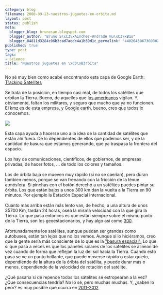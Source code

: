 ```yaml
--- 
category: blog
filename: 2008-09-23-nuestros-juguetes-en-orbita.md
layout: post
status: publish
meta: 
  blogger_blog: brunosan.blogspot.com
  blogger_author: "Bruno S\xC3\xA1nchez-Andrade Nu\xC3\xB1o"
  blogger_84811d3284c06b3cad7acdc4a1b30d1c_permalink: "4402645067300302173"
published: true
type: post
tags: 
- Science
title: "Nuestros juguetes en \xC3\xB3rbita"
---
```

No sé muy bien como acabé encontrando esta capa de Google Earth:<br /><a href="http://adn.agi.com/SatelliteDatabase/SatelliteDatabase.kmz">Tracking Satellites</a><br /><br />Se trata de la posición, en tiempo casi real, de todos los satélites que orbitan la Tierra. Bueno, de aquellos que l<a href="http://www.stratcom.mil/">os americanos</a> vigilan. Y, obviamente, faltan los militares, y seguro que mucho que ya no funcionen. El kmz es de <a href="http://www.agi.com/">esta empresa</a>, y <a href="http://earth.google.es/">Google earth</a>, bueno, creo que todos lo conocemos.<br /><br /><a href="http://nasonurb.files.wordpress.com/2008/09/picture12.jpg"><img src="http://nasonurb.files.wordpress.com/2008/09/picture12.jpg?w=300" border="0" /></a><br /><br />Esta capa ayuda a hacerse uno a la idea de la cantidad de satélites que están ahí fuera. De lo dependientes de ellos que podemos ser, y de la cantidad de basura que estamos generando, que ya traspasa la frontera del espacio.<br /><br />Los hay de comunicaciones, científicos, de gobiernos, de empresas privadas, de hacer fotos, ... de todo los colores y tamaños. <br /><br />Los de órbita baja se mueven muy rápido (si no se caerían), pero duran tambien menos, porque se van frenando con la fricción de la ténue atmósfera. Si pinchas con el botón derecho a un satélites puedes pintar su órbita. Los que están bajos a unos 300 km dan la vuelta a la Tierra en 90 minutos. Por ejemplo la Estación Espacial Internacional.<br /><br />Cuanto más arriba están más lento van, de hecho, a una altura de unos 35700 Km, tardan 24 horas, osea la misma velocidad con la que gira la Tierra. Lo que pasa entonces es que están siempre sobre el mismo punto de la Tierra, son los geoestacionarios, y hay algo así como <a href="http://en.wikipedia.org/wiki/Geosynchronous_satellite">300</a>.<br /><br />Afortunadamente los satélites, aunque puedan ser grandes como autobuses, están tan lejos que no los vemos. Aunque si lo hiciéramos, creo que la gente sería más consciente de lo que es la <a href="http://es.wikipedia.org/wiki/Basura_espacial">"basura espacial".</a> Lo que sí que pasa a veces es que los paneles solares de los satélites se alinean de vez cuando de forma que reflejan la luz del sol hacia la Tierra. Cuando esto pasa se ve un punto brillante, que puede moverse rápido o estar quieto, dependiendo de la altura de la óribta del satélita, y puede durar más o menos, dependiendo de la velocidad de rotación del satélite.<br /><br />¿Qué pasaría si de repende todos los satélites se estropearan a la vez? ¿Que consecuencias tendría? No lo sé, pero muchas muchas. Y, ¿saben lo peor? es muy posible que ocurra en <a href="http://solarscience.msfc.nasa.gov/images/ssn_predict_l.gif">2011-2012</a>
